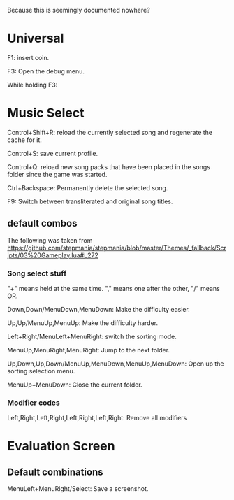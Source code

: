 Because this is seemingly documented nowhere?

# Universal
F1: insert coin.

F3: Open the debug menu.

While holding F3:

# Music Select
Control+Shift+R: reload the currently selected song and regenerate the cache for it.

Control+S: save current profile.

Control+Q: reload new song packs that have been placed in the songs folder since the game was started.

Ctrl+Backspace: Permanently delete the selected song.

F9: Switch between transliterated and original song titles.
## default combos
The following was taken from https://github.com/stepmania/stepmania/blob/master/Themes/_fallback/Scripts/03%20Gameplay.lua#L272

### Song select stuff
"+" means held at the same time. "," means one after the other, "/" means OR.

Down,Down/MenuDown,MenuDown: Make the difficulty easier.

Up,Up/MenuUp,MenuUp: Make the difficulty harder.

Left+Right/MenuLeft+MenuRight: switch the sorting mode.

MenuUp,MenuRight,MenuRight: Jump to the next folder.

Up,Down,Up,Down/MenuUp,MenuDown,MenuUp,MenuDown: Open up the sorting selection menu.

MenuUp+MenuDown: Close the current folder.
### Modifier codes
Left,Right,Left,Right,Left,Right,Left,Right: Remove all modifiers

# Evaluation Screen

## Default combinations

MenuLeft+MenuRight/Select: Save a screenshot.